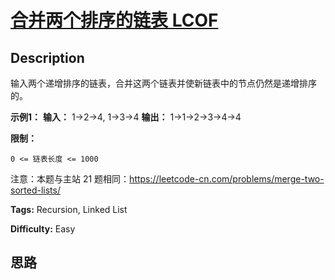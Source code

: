 # [合并两个排序的链表  LCOF][title]

## Description

输入两个递增排序的链表，合并这两个链表并使新链表中的节点仍然是递增排序的。

**示例1：**
            **输入：** 1->2->4, 1->3->4    **输出：** 1->1->2->3->4->4

**限制：**

`0 <= 链表长度 <= 1000`

注意：本题与主站 21 题相同：<https://leetcode-cn.com/problems/merge-two-sorted-lists/>


**Tags:** Recursion, Linked List

**Difficulty:** Easy

## 思路

[title]: https://leetcode-cn.com/problems/he-bing-liang-ge-pai-xu-de-lian-biao-lcof
